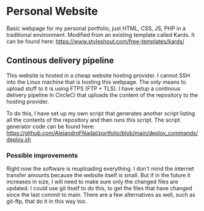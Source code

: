 # Personal Website
Basic webpage for my personal portfolio, just HTML, CSS, JS, PHP in a traditional environment. Modified from an existing template called Kards. It can be found here: https://www.styleshout.com/free-templates/kards/

## Continous delivery pipeline

This website is hosted in a cheap website hosting provider. I cannot SSH into the Linux machine that is hosting this webpage. The only means to upload stuff to it is using FTPS (FTP + TLS). I have setup a continous delivery pipeline in CircleCi that uploads the content of the repository to the hosting provider. 

To do this, I have set up my own script that generates another script listing all the contents of the repository and then runs this script. The script generator code can be found here: https://github.com/AlejandroFNadal/portfolio/blob/main/deploy_commands/deploy.sh

### Possible improvements
Right now the software is reuploading everything. I don't mind the internet transfer amounts because the website itself is small. But if in the future it increases in size, I will need to make sure only the changed files are updated. I could use git itself to do this, to get the files that have changed since the last commit to main. There are a few alternatives as well, such as git-ftp, that do it in this way too.


